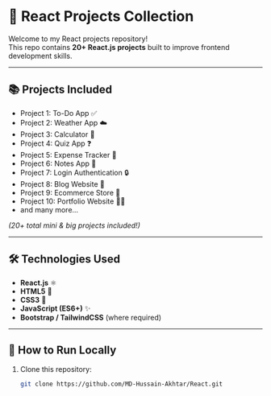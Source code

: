 # 🚀 React Projects Collection

Welcome to my React projects repository!  
This repo contains **20+ React.js projects** built to improve frontend development skills.

---

## 📚 Projects Included
- Project 1: To-Do App ✅
- Project 2: Weather App ☁️
- Project 3: Calculator 🔢
- Project 4: Quiz App ❓
- Project 5: Expense Tracker 💸
- Project 6: Notes App 📝
- Project 7: Login Authentication 🔒
- Project 8: Blog Website 📰
- Project 9: Ecommerce Store 🛒
- Project 10: Portfolio Website 👨‍💻
- and many more...

*(20+ total mini & big projects included!)*

---

## 🛠️ Technologies Used
- **React.js** ⚛️
- **HTML5** 📄
- **CSS3** 🎨
- **JavaScript (ES6+)** ✨
- **Bootstrap / TailwindCSS** (where required)

---

## 🚀 How to Run Locally
1. Clone this repository:
   ```bash
   git clone https://github.com/MD-Hussain-Akhtar/React.git
